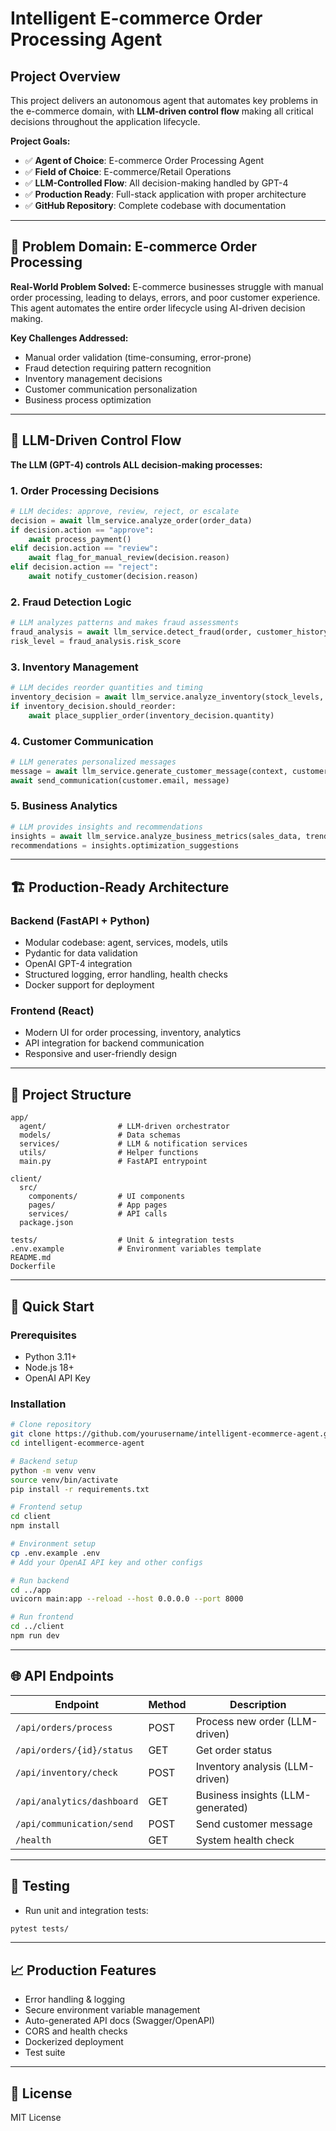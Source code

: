 # Intelligent E-commerce Order Processing Agent

## Project Overview

This project delivers an autonomous agent that automates key problems in the e-commerce domain, with **LLM-driven control flow** making all critical decisions throughout the application lifecycle.

**Project Goals:**
- ✅ **Agent of Choice**: E-commerce Order Processing Agent
- ✅ **Field of Choice**: E-commerce/Retail Operations
- ✅ **LLM-Controlled Flow**: All decision-making handled by GPT-4
- ✅ **Production Ready**: Full-stack application with proper architecture
- ✅ **GitHub Repository**: Complete codebase with documentation

---

## 🎯 Problem Domain: E-commerce Order Processing

**Real-World Problem Solved:**
E-commerce businesses struggle with manual order processing, leading to delays, errors, and poor customer experience. This agent automates the entire order lifecycle using AI-driven decision making.

**Key Challenges Addressed:**
- Manual order validation (time-consuming, error-prone)
- Fraud detection requiring pattern recognition
- Inventory management decisions
- Customer communication personalization
- Business process optimization

---

## 🧠 LLM-Driven Control Flow

**The LLM (GPT-4) controls ALL decision-making processes:**

### 1. Order Processing Decisions
```python
# LLM decides: approve, review, reject, or escalate
decision = await llm_service.analyze_order(order_data)
if decision.action == "approve":
    await process_payment()
elif decision.action == "review":
    await flag_for_manual_review(decision.reason)
elif decision.action == "reject":
    await notify_customer(decision.reason)
```

### 2. Fraud Detection Logic
```python
# LLM analyzes patterns and makes fraud assessments
fraud_analysis = await llm_service.detect_fraud(order, customer_history)
risk_level = fraud_analysis.risk_score
```

### 3. Inventory Management
```python
# LLM decides reorder quantities and timing
inventory_decision = await llm_service.analyze_inventory(stock_levels, trends)
if inventory_decision.should_reorder:
    await place_supplier_order(inventory_decision.quantity)
```

### 4. Customer Communication
```python
# LLM generates personalized messages
message = await llm_service.generate_customer_message(context, customer_profile)
await send_communication(customer.email, message)
```

### 5. Business Analytics
```python
# LLM provides insights and recommendations
insights = await llm_service.analyze_business_metrics(sales_data, trends)
recommendations = insights.optimization_suggestions
```

---

## 🏗️ Production-Ready Architecture

### Backend (FastAPI + Python)
- Modular codebase: agent, services, models, utils
- Pydantic for data validation
- OpenAI GPT-4 integration
- Structured logging, error handling, health checks
- Docker support for deployment

### Frontend (React)
- Modern UI for order processing, inventory, analytics
- API integration for backend communication
- Responsive and user-friendly design

---

## 📁 Project Structure

```
app/
  agent/                # LLM-driven orchestrator
  models/               # Data schemas
  services/             # LLM & notification services
  utils/                # Helper functions
  main.py               # FastAPI entrypoint

client/
  src/
    components/         # UI components
    pages/              # App pages
    services/           # API calls
  package.json

tests/                  # Unit & integration tests
.env.example            # Environment variables template
README.md
Dockerfile
```

---

## 🚀 Quick Start

### Prerequisites
- Python 3.11+
- Node.js 18+
- OpenAI API Key

### Installation

```bash
# Clone repository
git clone https://github.com/yourusername/intelligent-ecommerce-agent.git
cd intelligent-ecommerce-agent

# Backend setup
python -m venv venv
source venv/bin/activate
pip install -r requirements.txt

# Frontend setup
cd client
npm install

# Environment setup
cp .env.example .env
# Add your OpenAI API key and other configs

# Run backend
cd ../app
uvicorn main:app --reload --host 0.0.0.0 --port 8000

# Run frontend
cd ../client
npm run dev
```

---

## 🌐 API Endpoints

| Endpoint                      | Method | Description                       |
|-------------------------------|--------|-----------------------------------|
| `/api/orders/process`         | POST   | Process new order (LLM-driven)    |
| `/api/orders/{id}/status`     | GET    | Get order status                  |
| `/api/inventory/check`        | POST   | Inventory analysis (LLM-driven)   |
| `/api/analytics/dashboard`    | GET    | Business insights (LLM-generated) |
| `/api/communication/send`     | POST   | Send customer message             |
| `/health`                     | GET    | System health check               |

---

## 🧪 Testing

- Run unit and integration tests:
```bash
pytest tests/
```

---

## 📈 Production Features

- Error handling & logging
- Secure environment variable management
- Auto-generated API docs (Swagger/OpenAPI)
- CORS and health checks
- Dockerized deployment
- Test suite

---

## 📄 License

MIT License


